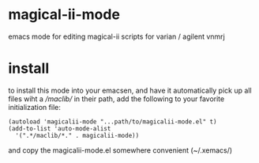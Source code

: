 magical-ii-mode
===============

emacs mode for editing magical-ii scripts for varian / agilent vnmrj

install
=======
to install this mode into your emacsen, and have it automatically
pick up all files wiht a */maclib/* in their path, add the following to
your favorite initialization file:

    (autoload 'magicalii-mode "...path/to/magicalii-mode.el" t)
    (add-to-list 'auto-mode-alist 
      '(".*/maclib/*." . magicalii-mode))

and copy the magicalii-mode.el somewhere convenient (~/.xemacs/)
